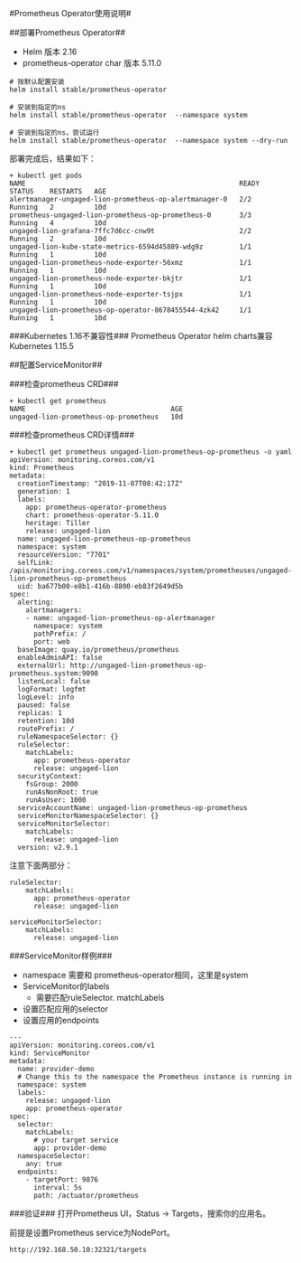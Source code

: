 
#Prometheus Operator使用说明#

##部署Prometheus Operator##

* Helm 版本 2.16
* prometheus-operator char 版本 5.11.0

```
# 按默认配置安装
helm install stable/prometheus-operator

# 安装到指定的ns
helm install stable/prometheus-operator  --namespace system

# 安装到指定的ns，尝试运行
helm install stable/prometheus-operator  --namespace system --dry-run

```

部署完成后，结果如下：

```
+ kubectl get pods
NAME                                                     READY   STATUS    RESTARTS   AGE
alertmanager-ungaged-lion-prometheus-op-alertmanager-0   2/2     Running   2          10d
prometheus-ungaged-lion-prometheus-op-prometheus-0       3/3     Running   4          10d
ungaged-lion-grafana-7ffc7d6cc-cnw9t                     2/2     Running   2          10d
ungaged-lion-kube-state-metrics-6594d45889-wdg9z         1/1     Running   1          10d
ungaged-lion-prometheus-node-exporter-56xmz              1/1     Running   1          10d
ungaged-lion-prometheus-node-exporter-bkjtr              1/1     Running   1          10d
ungaged-lion-prometheus-node-exporter-tsjpx              1/1     Running   1          10d
ungaged-lion-prometheus-op-operator-8678455544-4zk42     1/1     Running   1          10d
```

###Kubernetes 1.16不兼容性###
Prometheus Operator helm charts兼容Kubernetes 1.15.5

##配置ServiceMonitor##

###检查prometheus CRD###
```
+ kubectl get prometheus
NAME                                    AGE
ungaged-lion-prometheus-op-prometheus   10d
```
###检查prometheus CRD详情###
```
+ kubectl get prometheus ungaged-lion-prometheus-op-prometheus -o yaml
apiVersion: monitoring.coreos.com/v1
kind: Prometheus
metadata:
  creationTimestamp: "2019-11-07T08:42:17Z"
  generation: 1
  labels:
    app: prometheus-operator-prometheus
    chart: prometheus-operator-5.11.0
    heritage: Tiller
    release: ungaged-lion
  name: ungaged-lion-prometheus-op-prometheus
  namespace: system
  resourceVersion: "7701"
  selfLink: /apis/monitoring.coreos.com/v1/namespaces/system/prometheuses/ungaged-lion-prometheus-op-prometheus
  uid: ba677b00-e8b1-416b-8800-eb83f2649d5b
spec:
  alerting:
    alertmanagers:
    - name: ungaged-lion-prometheus-op-alertmanager
      namespace: system
      pathPrefix: /
      port: web
  baseImage: quay.io/prometheus/prometheus
  enableAdminAPI: false
  externalUrl: http://ungaged-lion-prometheus-op-prometheus.system:9090
  listenLocal: false
  logFormat: logfmt
  logLevel: info
  paused: false
  replicas: 1
  retention: 10d
  routePrefix: /
  ruleNamespaceSelector: {}
  ruleSelector:
    matchLabels:
      app: prometheus-operator
      release: ungaged-lion
  securityContext:
    fsGroup: 2000
    runAsNonRoot: true
    runAsUser: 1000
  serviceAccountName: ungaged-lion-prometheus-op-prometheus
  serviceMonitorNamespaceSelector: {}
  serviceMonitorSelector:
    matchLabels:
      release: ungaged-lion
  version: v2.9.1
```
注意下面两部分：

```
ruleSelector:
    matchLabels:
      app: prometheus-operator
      release: ungaged-lion
```
```
serviceMonitorSelector:
    matchLabels:
      release: ungaged-lion
```
###ServiceMonitor样例###

* namespace 需要和 prometheus-operator相同，这里是system
* ServiceMonitor的labels
    * 需要匹配ruleSelector. matchLabels
* 设置匹配应用的selector
* 设置应用的endpoints

```
---
apiVersion: monitoring.coreos.com/v1
kind: ServiceMonitor
metadata:
  name: provider-demo
  # Change this to the namespace the Prometheus instance is running in
  namespace: system
  labels:
    release: ungaged-lion
    app: prometheus-operator
spec:
  selector:
    matchLabels:
      # your target service
      app: provider-demo
  namespaceSelector:
    any: true
  endpoints:
    - targetPort: 9876
      interval: 5s
      path: /actuator/prometheus
```

###验证###
打开Prometheus UI，Status -> Targets，搜索你的应用名。

前提是设置Prometheus service为NodePort。

```
http://192.168.50.10:32321/targets
```

